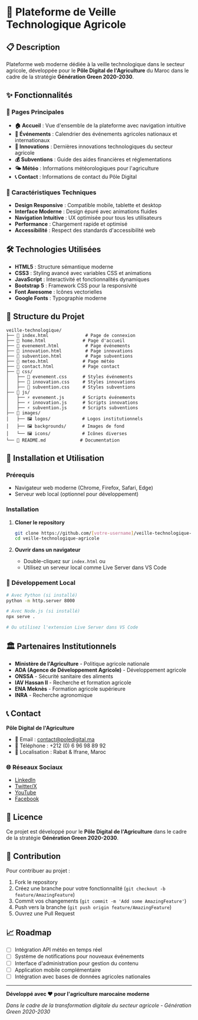 # 🌾 Plateforme de Veille Technologique Agricole

## 📋 Description

Plateforme web moderne dédiée à la veille technologique dans le secteur agricole, développée pour le **Pôle Digital de l'Agriculture** du Maroc dans le cadre de la stratégie **Génération Green 2020-2030**.

## ✨ Fonctionnalités

### 🎯 Pages Principales
- **🏠 Accueil** : Vue d'ensemble de la plateforme avec navigation intuitive
- **📅 Événements** : Calendrier des événements agricoles nationaux et internationaux
- **🚀 Innovations** : Dernières innovations technologiques du secteur agricole
- **💰 Subventions** : Guide des aides financières et réglementations
- **🌤️ Météo** : Informations météorologiques pour l'agriculture
- **📞 Contact** : Informations de contact du Pôle Digital

### 🎨 Caractéristiques Techniques
- **Design Responsive** : Compatible mobile, tablette et desktop
- **Interface Moderne** : Design épuré avec animations fluides
- **Navigation Intuitive** : UX optimisée pour tous les utilisateurs
- **Performance** : Chargement rapide et optimisé
- **Accessibilité** : Respect des standards d'accessibilité web

## 🛠️ Technologies Utilisées

- **HTML5** : Structure sémantique moderne
- **CSS3** : Styling avancé avec variables CSS et animations
- **JavaScript** : Interactivité et fonctionnalités dynamiques
- **Bootstrap 5** : Framework CSS pour la responsivité
- **Font Awesome** : Icônes vectorielles
- **Google Fonts** : Typographie moderne

## 📁 Structure du Projet

```
veille-technologique/
├── 📄 index.html              # Page de connexion
├── 📄 home.html              # Page d'accueil
├── 📄 evenement.html          # Page événements
├── 📄 innovation.html         # Page innovations
├── 📄 subvention.html         # Page subventions
├── 📄 meteo.html             # Page météo
├── 📄 contact.html           # Page contact
├── 📁 css/
│   ├── 🎨 evenement.css      # Styles événements
│   ├── 🎨 innovation.css     # Styles innovations
│   ├── 🎨 subvention.css     # Styles subventions
├── 📁 js/
│   ├── ⚡ evenement.js       # Scripts événements
│   ├── ⚡ innovation.js      # Scripts innovations
│   ├── ⚡ subvention.js      # Scripts subventions
├── 📁 images/
│   ├── 🖼️ logos/            # Logos institutionnels
│   ├── 🖼️ backgrounds/      # Images de fond
│   └── 🖼️ icons/            # Icônes diverses
└── 📄 README.md             # Documentation
```

## 🚀 Installation et Utilisation

### Prérequis
- Navigateur web moderne (Chrome, Firefox, Safari, Edge)
- Serveur web local (optionnel pour développement)

### Installation
1. **Cloner le repository**
   ```bash
   git clone https://github.com/[votre-username]/veille-technologique-agricole.git
   cd veille-technologique-agricole
   ```

2. **Ouvrir dans un navigateur**
   - Double-cliquez sur `index.html` ou
   - Utilisez un serveur local comme Live Server dans VS Code

### 🔧 Développement Local
```bash
# Avec Python (si installé)
python -m http.server 8000

# Avec Node.js (si installé)
npx serve .

# Ou utilisez l'extension Live Server dans VS Code
```

## 🏛️ Partenaires Institutionnels

- **Ministère de l'Agriculture** - Politique agricole nationale
- **ADA (Agence de Développement Agricole)** - Développement agricole
- **ONSSA** - Sécurité sanitaire des aliments
- **IAV Hassan II** - Recherche et formation agricole
- **ENA Meknès** - Formation agricole supérieure
- **INRA** - Recherche agronomique

## 📞 Contact

**Pôle Digital de l'Agriculture**
- 📧 Email : contact@poledigital.ma
- 📱 Téléphone : +212 (0) 6 96 98 89 92
- 📍 Localisation : Rabat & Ifrane, Maroc

### 🌐 Réseaux Sociaux
- [LinkedIn](https://www.linkedin.com/company/pôle-digital/posts/?feedView=all)
- [Twitter/X](https://x.com/Pole_Digital_Ma)
- [YouTube](https://www.youtube.com/@PoleDigital)
- [Facebook](https://www.facebook.com/poledigital.ma)

## 📝 Licence

Ce projet est développé pour le **Pôle Digital de l'Agriculture** dans le cadre de la stratégie **Génération Green 2020-2030**.

## 🤝 Contribution

Pour contribuer au projet :
1. Fork le repository
2. Créez une branche pour votre fonctionnalité (`git checkout -b feature/AmazingFeature`)
3. Commit vos changements (`git commit -m 'Add some AmazingFeature'`)
4. Push vers la branche (`git push origin feature/AmazingFeature`)
5. Ouvrez une Pull Request

## 📈 Roadmap

- [ ] Intégration API météo en temps réel
- [ ] Système de notifications pour nouveaux événements
- [ ] Interface d'administration pour gestion du contenu
- [ ] Application mobile complémentaire
- [ ] Intégration avec bases de données agricoles nationales

---

**Développé avec ❤️ pour l'agriculture marocaine moderne**

*Dans le cadre de la transformation digitale du secteur agricole - Génération Green 2020-2030*
